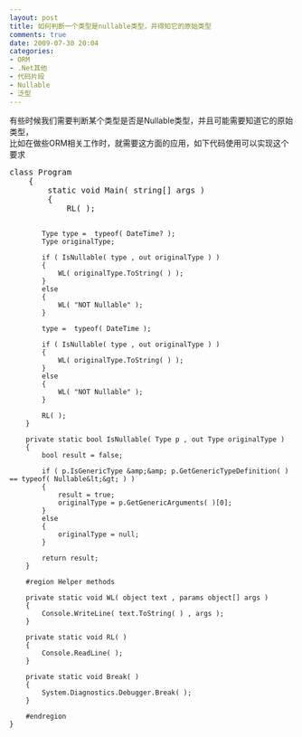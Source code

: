 ```yaml
---
layout: post
title: 如何判断一个类型是nullable类型，并得知它的原始类型
comments: true
date: 2009-07-30 20:04
categories:
- ORM
- .Net其他
- 代码片段
- Nullable
- 泛型
---
```


<p>有些时候我们需要判断某个类型是否是Nullable类型，并且可能需要知道它的原始类型，<br />比如在做些ORM相关工作时，就需要这方面的应用，如下代码使用可以实现这个要求</p>
<p><!--more--></p>
<pre>class Program
    {
        static void Main( string[] args )
        {
            RL( );

            Type type =  typeof( DateTime? );
            Type originalType;

            if ( IsNullable( type , out originalType ) )
            {
                WL( originalType.ToString( ) );
            }
            else
            {
                WL( "NOT Nullable" );
            }

            type =  typeof( DateTime );

            if ( IsNullable( type , out originalType ) )
            {
                WL( originalType.ToString( ) );
            }
            else
            {
                WL( "NOT Nullable" );
            }

            RL( );
        }

        private static bool IsNullable( Type p , out Type originalType )
        {
            bool result = false;

            if ( p.IsGenericType &amp;&amp; p.GetGenericTypeDefinition( ) == typeof( Nullable&lt;&gt; ) )
            {
                result = true;
                originalType = p.GetGenericArguments( )[0];
            }
            else
            {
                originalType = null;
            }

            return result;
        }

        #region Helper methods

        private static void WL( object text , params object[] args )
        {
            Console.WriteLine( text.ToString( ) , args );
        }

        private static void RL( )
        {
            Console.ReadLine( );
        }

        private static void Break( )
        {
            System.Diagnostics.Debugger.Break( );
        }

        #endregion
    }

<pre></pre><p></p></pre>				
